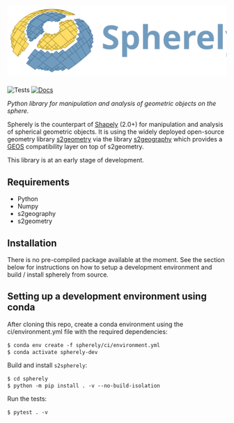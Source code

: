 # ![spherely](docs/_static/spherely_logo.svg)

![Tests](https://github.com/benbovy/spherely/actions/workflows/run-tests.yaml/badge.svg)
[![Docs](https://readthedocs.org/projects/spherely/badge/?version=latest)](https://spherely.readthedocs.io)

*Python library for manipulation and analysis of geometric objects on the sphere.*

Spherely is the counterpart of [Shapely](https://github.com/shapely/shapely)
(2.0+) for manipulation and analysis of spherical geometric objects. It is using
the widely deployed open-source geometry library
[s2geometry](https://github.com/google/s2geometry) via the library
[s2geography](https://github.com/paleolimbot/s2geography) which provides a
[GEOS](https://libgeos.org) compatibility layer on top of s2geometry.

This library is at an early stage of development.

## Requirements

- Python
- Numpy
- s2geography
- s2geometry

## Installation

There is no pre-compiled package available at the moment. See the section below
for instructions on how to setup a development environment and build / install
spherely from source.

## Setting up a development environment using conda

After cloning this repo, create a conda environment using the ci/environment.yml
file with the required dependencies:

```
$ conda env create -f spherely/ci/environment.yml
$ conda activate spherely-dev
```

Build and install `s2spherely`:

```
$ cd spherely
$ python -m pip install . -v --no-build-isolation
```

Run the tests:

```
$ pytest . -v
```

